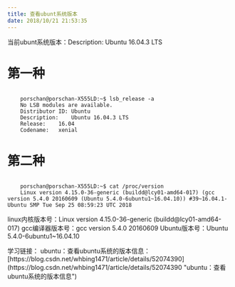 ```yaml
---
title: 查看ubunt系统版本
date: 2018/10/21 21:53:35
---
```


<div class="tip">
	当前ubunt系统版本：Description:	Ubuntu 16.04.3 LTS
</div>

# 第一种 #

```
	
	porschan@porschan-X555LD:~$ lsb_release -a
	No LSB modules are available.
	Distributor ID:	Ubuntu
	Description:	Ubuntu 16.04.3 LTS
	Release:	16.04
	Codename:	xenial

```

# 第二种 #

```

	porschan@porschan-X555LD:~$ cat /proc/version
	Linux version 4.15.0-36-generic (buildd@lcy01-amd64-017) (gcc version 5.4.0 20160609 (Ubuntu 5.4.0-6ubuntu1~16.04.10)) #39~16.04.1-Ubuntu SMP Tue Sep 25 08:59:23 UTC 2018

```

linux内核版本号：Linux version 4.15.0-36-generic (buildd@lcy01-amd64-017)
gcc编译器版本号：gcc version 5.4.0 20160609
Ubuntu版本号：Ubuntu 5.4.0-6ubuntu1~16.04.10

<div class="tip">
	学习链接：
	ubuntu：查看ubuntu系统的版本信息：[https://blog.csdn.net/whbing1471/article/details/52074390](https://blog.csdn.net/whbing1471/article/details/52074390 "ubuntu：查看ubuntu系统的版本信息")
</div>